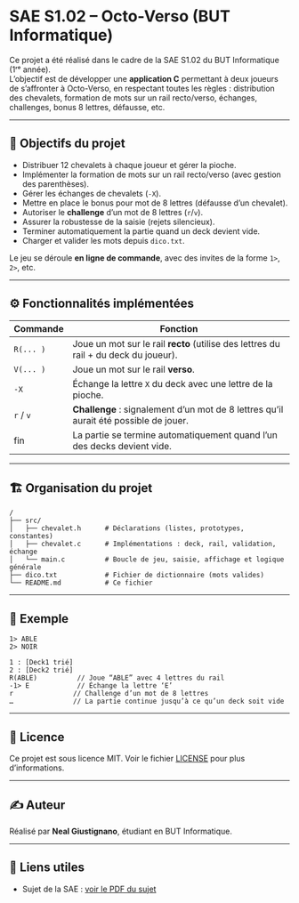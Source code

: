 # SAE S1.02 – Octo-Verso (BUT Informatique)

Ce projet a été réalisé dans le cadre de la SAE S1.02 du BUT Informatique (1ʳᵉ année).  
L’objectif est de développer une **application C** permettant à deux joueurs de s’affronter à Octo-Verso, en respectant toutes les règles : distribution des chevalets, formation de mots sur un rail recto/verso, échanges, challenges, bonus 8 lettres, défausse, etc.

---

## 🧠 Objectifs du projet

- Distribuer 12 chevalets à chaque joueur et gérer la pioche.  
- Implémenter la formation de mots sur un rail recto/verso (avec gestion des parenthèses).  
- Gérer les échanges de chevalets (`-X`).  
- Mettre en place le bonus pour mot de 8 lettres (défausse d’un chevalet).  
- Autoriser le **challenge** d’un mot de 8 lettres (`r`/`v`).  
- Assurer la robustesse de la saisie (rejets silencieux).  
- Terminer automatiquement la partie quand un deck devient vide.  
- Charger et valider les mots depuis `dico.txt`.  

Le jeu se déroule **en ligne de commande**, avec des invites de la forme `1>`, `2>`, etc.

---

## ⚙️ Fonctionnalités implémentées

| Commande  | Fonction                                                                               |
|-----------|----------------------------------------------------------------------------------------|
| `R(... )` | Joue un mot sur le rail **recto** (utilise des lettres du rail + du deck du joueur).  |
| `V(... )` | Joue un mot sur le rail **verso**.                                                     |
| `-X`      | Échange la lettre `X` du deck avec une lettre de la pioche.                            |
| `r` / `v` | **Challenge** : signalement d’un mot de 8 lettres qu’il aurait été possible de jouer.  |
| fin       | La partie se termine automatiquement quand l’un des decks devient vide.               |

---

## 🏗️ Organisation du projet

```text
/
├── src/
│   ├── chevalet.h      # Déclarations (listes, prototypes, constantes)
│   ├── chevalet.c      # Implémentations : deck, rail, validation, échange
│   └── main.c          # Boucle de jeu, saisie, affichage et logique générale
├── dico.txt            # Fichier de dictionnaire (mots valides)
└── README.md           # Ce fichier
```
---

## 🧪 Exemple

```
1> ABLE
2> NOIR

1 : [Deck1 trié]  
2 : [Deck2 trié]  
R(ABLE)          // Joue “ABLE” avec 4 lettres du rail  
-1> E            // Échange la lettre ‘E’  
r               // Challenge d’un mot de 8 lettres  
…               // La partie continue jusqu’à ce qu’un deck soit vide
```

---

## 📄 Licence

Ce projet est sous licence MIT. Voir le fichier [LICENSE](./LICENSE) pour plus d’informations.

---

## ✍️ Auteur

Réalisé par **Neal Giustignano**, étudiant en BUT Informatique.

---

## 🔗 Liens utiles

- Sujet de la SAE : [voir le PDF du sujet](./sujet-s1.02.pdf)

